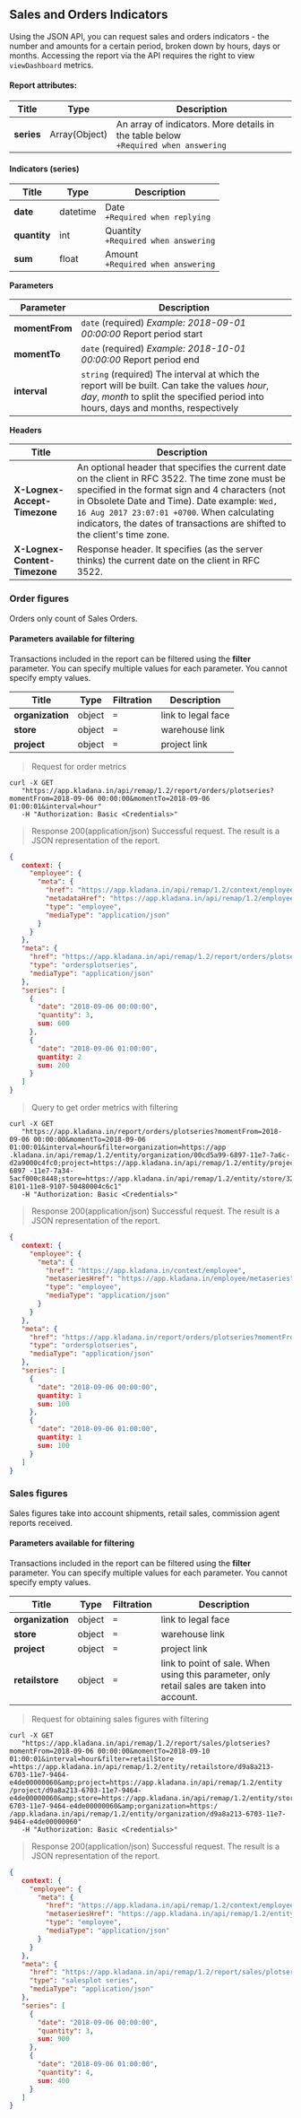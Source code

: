 ## Sales and Orders Indicators

Using the JSON API, you can request sales and orders indicators - the number and amounts for a certain period, broken down by hours, days or months. Accessing the report via the API requires the right to view `viewDashboard` metrics.

#### Report attributes:

| Title | Type | Description |
| ---------- | ----------- | -------- |
| **series** | Array(Object) | An array of indicators. More details in the table below<br>`+Required when answering` |

#### Indicators (series)

| Title | Type | Description |
| ------------ | ------ | -------------- |
| **date** | datetime | Date<br>`+Required when replying` |
| **quantity** | int | Quantity<br>`+Required when answering` |
| **sum** | float | Amount<br>`+Required when answering` |

**Parameters**

| Parameter | Description |
| -------- | ---------- |
| **momentFrom** | `date` (required) *Example: 2018-09-01 00:00:00* Report period start |
| **momentTo** | `date` (required) *Example: 2018-10-01 00:00:00* Report period end |
| **interval** | `string` (required) The interval at which the report will be built. Can take the values *hour*, *day*, *month* to split the specified period into hours, days and months, respectively |
 
**Headers**

| Title | Description |
| -------- | ---------- |
| **X-Lognex-Accept-Timezone** | An optional header that specifies the current date on the client in RFC 3522. The time zone must be specified in the format sign and 4 characters (not in Obsolete Date and Time). Date example: `Wed, 16 Aug 2017 23:07:01 +0700`. When calculating indicators, the dates of transactions are shifted to the client's time zone. |
| **X-Lognex-Content-Timezone** | Response header. It specifies (as the server thinks) the current date on the client in RFC 3522. |

 
### Order figures

Orders only count of Sales Orders.

#### Parameters available for filtering

Transactions included in the report can be filtered using the **filter** parameter. You can specify multiple values for each parameter. You cannot specify empty values.

| Title | Type | Filtration | Description |
| ------- | ----- | --------- | ------ |
| **organization** | object | `=` | link to legal face |
| **store** | object | `=` | warehouse link |
| **project** | object | `=` | project link |

> Request for order metrics

```shell
curl -X GET
   "https://app.kladana.in/api/remap/1.2/report/orders/plotseries?momentFrom=2018-09-06 00:00:00&momentTo=2018-09-06 01:00:01&interval=hour"
   -H "Authorization: Basic <Credentials>"
```

> Response 200(application/json)
Successful request. The result is a JSON representation of the report.

```json
{
   context: {
     "employee": {
       "meta": {
         "href": "https://app.kladana.in/api/remap/1.2/context/employee",
         "metadataHref": "https://app.kladana.in/api/remap/1.2/employee/metadata",
         "type": "employee",
         "mediaType": "application/json"
       }
     }
   },
   "meta": {
     "href": "https://app.kladana.in/api/remap/1.2/report/orders/plotseries?momentFrom=2018-09-06 00:00:00&momentTo=2016-09-06 01:00:01&interval =hour",
     "type": "ordersplotseries",
     "mediaType": "application/json"
   },
   "series": [
     {
       "date": "2018-09-06 00:00:00",
       "quantity": 3,
       sum: 600
     },
     {
       "date": "2018-09-06 01:00:00",
       quantity: 2
       sum: 200
     }
   ]
}
```

> Query to get order metrics with filtering

```shell
curl -X GET
   "https://app.kladana.in/report/orders/plotseries?momentFrom=2018-09-06 00:00:00&momentTo=2018-09-06 01:00:01&interval=hour&filter=organization=https://app .kladana.in/api/remap/1.2/entity/organization/00cd5a99-6897-11e7-7a6c-d2a9000c4fc0;project=https://app.kladana.in/api/remap/1.2/entity/project/02e64f51-6897 -11e7-7a34-5acf000c8448;store=https://app.kladana.in/api/remap/1.2/entity/store/32213d37-8101-11e8-9107-50480004c6c1"
   -H "Authorization: Basic <Credentials>"
```

> Response 200(application/json)
Successful request. The result is a JSON representation of the report.

```json
{
   context: {
     "employee": {
       "meta": {
         "href": "https://app.kladana.in/context/employee",
         "metaseriesHref": "https://app.kladana.in/employee/metaseries",
         "type": "employee",
         "mediaType": "application/json"
       }
     }
   },
   "meta": {
     "href": "https://app.kladana.in/report/orders/plotseries?momentFrom=2018-09-06 00:00:00&momentTo=2016-09-06 01:00:01&interval=hour&filter=organization=https ://app.kladana.in/api/remap/1.2/entity/organization/00cd5a99-6897-11e7-7a6c-d2a9000c4fc0;project=https://app.kladana.in/api/remap/1.2/entity/project /02e64f51-6897-11e7-7a34-5acf000c8448;store=https://app.kladana.in/api/remap/1.2/entity/store/32213d37-8101-11e8-9107-50480004c6c1",
     "type": "ordersplotseries",
     "mediaType": "application/json"
   },
   "series": [
     {
       "date": "2018-09-06 00:00:00",
       quantity: 1
       sum: 100
     },
     {
       "date": "2018-09-06 01:00:00",
       quantity: 1
       sum: 100
     }
   ]
}
```

### Sales figures

Sales figures take into account shipments, retail sales, commission agent reports received.

#### Parameters available for filtering

Transactions included in the report can be filtered using the **filter** parameter. You can specify multiple values for each parameter. You cannot specify empty values.

| Title | Type | Filtration | Description |
| ------- | ----- | ------- | -------- |
| **organization** | object | `=` | link to legal face |
| **store** | object | `=` | warehouse link |
| **project** | object | `=` | project link |
| **retailstore** | object | `=` | link to point of sale. When using this parameter, only retail sales are taken into account. |

> Request for obtaining sales figures with filtering

```shell
curl -X GET
   "https://app.kladana.in/api/remap/1.2/report/sales/plotseries?momentFrom=2018-09-06 00:00:00&momentTo=2018-09-10 01:00:01&interval=hour&filter=retailStore =https://app.kladana.in/api/remap/1.2/entity/retailstore/d9a8a213-6703-11e7-9464-e4de00000060&amp;project=https://app.kladana.in/api/remap/1.2/entity /project/d9a8a213-6703-11e7-9464-e4de00000060&amp;store=https://app.kladana.in/api/remap/1.2/entity/store/d9a8a213-6703-11e7-9464-e4de00000060&amp;organization=https:/ /app.kladana.in/api/remap/1.2/entity/organization/d9a8a213-6703-11e7-9464-e4de00000060"
   -H "Authorization: Basic <Credentials>"
```

> Response 200(application/json)
Successful request. The result is a JSON representation of the report.

```json
{
   context: {
     "employee": {
       "meta": {
         "href": "https://app.kladana.in/api/remap/1.2/context/employee",
         "metaseriesHref": "https://app.kladana.in/api/remap/1.2/entity/employee/metaseries",
         "type": "employee",
         "mediaType": "application/json"
       }
     }
   },
   "meta": {
     "href": "https://app.kladana.in/api/remap/1.2/report/sales/plotseries?momentFrom=2018-09-06 00:00:00&momentTo=2018-09-10 01:00:01&interval =hour&filter=retailStore=https://app.kladana.in/api/remap/1.2/entity/retailstore/d9a8a213-6703-11e7-9464-e4de00000060&amp;project=https://app.kladana.in/api/remap /1.2/entity/project/d9a8a213-6703-11e7-9464-e4de00000060&amp;store=https://app.kladana.in/api/remap/1.2/entity/store/d9a8a213-6703-11e7-9464-e4de00000060&amp;organization =https://app.kladana.in/api/remap/1.2/entity/organization/d9a8a213-6703-11e7-9464-e4de00000060",
     "type": "salesplot series",
     "mediaType": "application/json"
   },
   "series": [
     {
       "date": "2018-09-06 00:00:00",
       "quantity": 3,
       sum: 900
     },
     {
       "date": "2018-09-06 01:00:00",
       "quantity": 4,
       sum: 400
     }
   ]
}
```